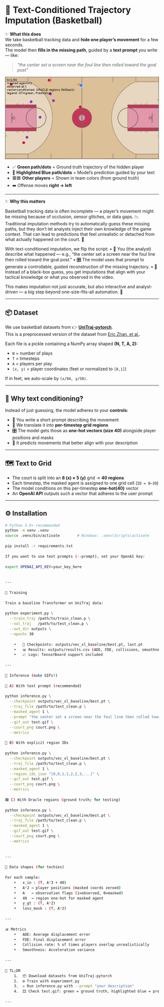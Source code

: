 # 🏀 Text-Conditioned Trajectory Imputation (Basketball)

✨ **What this does**  
We take basketball tracking data and **hide one player’s movement** for a few seconds.  
The model then **fills in the missing path**, guided by a **text prompt** you write — like:

> *“the center set a screen near the foul line then rolled toward the goal post”*

<p align="center">
  <img src="test.gif" alt="Prediction vs Ground Truth demo" width="720"/>
</p>

- ✅ **Green path/dots** = Ground truth trajectory of the hidden player  
- 🔵 **Highlighted Blue path/dots** = Model’s prediction guided by your text  
- 🟥🟦 **Other players** = Shown in team colors (from ground truth)  
- ➡️ Offense moves **right → left**

--- 

✨ **Why this matters**  

Basketball tracking data is often incomplete — a player’s movement might be missing because of occlusion, sensor glitches, or data gaps. 📉
Traditional imputation methods try to automatically guess these missing paths, but they don’t let analysts inject their own knowledge of the game context. That can lead to predictions that feel unrealistic or detached from what actually happened on the court. 🧐

With text-conditioned imputation, we flip the script:
	•	📝 You (the analyst) describe what happened — e.g., “the center set a screen near the foul line then rolled toward the goal post.”
	•	🎛️ The model uses that prompt to generate a controllable, guided reconstruction of the missing trajectory.
	•	🧠 Instead of a black-box guess, you get imputations that align with your tactical knowledge or what you observed in the video.

This makes imputation not just accurate, but also interactive and analyst-driven — a big step beyond one-size-fits-all automation. 🚀

---

## 📦 Dataset

We use basketball datasets from 👉 [**UniTraj-pytorch**](https://github.com/colorfulfuture/UniTraj-pytorch).  
This is a preprocessed version of the dataset from [Eric Zhan, et al.](https://github.com/ezhan94/calibratable-style-consistency).

Each file is a pickle containing a NumPy array shaped **(N, T, A, 2):**

- `N` = number of plays  
- `T` = timesteps  
- `A` = players per play  
- `(x, y)` = player coordinates (feet or normalized to `[0,1]`)  

If in feet, we auto-scale by `(x/94, y/50)`.

---

## 🎯 Why text conditioning?

Instead of just guessing, the model adheres to your **controls**:

- 📝 You write a short prompt describing the movement  
- 🔄 We translate it into **per-timestep grid regions**  
- 🎛️ The model gets those as **one-hot vectors (size 40)** alongside player positions and masks  
- 🧠 It predicts movements that better align with your description  

---

## 🗺️ Text to Grid

- The court is split into an **8 (x) × 5 (y)** grid → **40 regions**  
- Each timestep, the masked agent is assigned to one grid cell (`ID = 0–39`)  
- The model conditions on this per-timestep **one-hot(40)** vector  
- An **OpenAI API** outputs such a vector that adheres to the user prompt

---

## ⚙️ Installation

```bash
# Python 3.9+ recommended
python -m venv .venv
source .venv/bin/activate        # Windows: .venv\Scripts\activate

pip install -r requirements.txt

If you want to use text prompts (--prompt), set your OpenAI key:

export OPENAI_API_KEY=your_key_here


---

🚀 Training

Train a baseline Transformer on UniTraj data:

python experiment.py \
  --train_traj /path/to/train_clean.p \
  --val_traj   /path/to/test_clean.p \
  --out_dir outputs \
  --epochs 30

	•	📂 Checkpoints: outputs/vec_xl_baseline/best.pt, last.pt
	•	📊 Results: outputs/results.csv (ADE, FDE, collisions, smoothness)
	•	📈 Logs: TensorBoard support included

---

🔮 Inference (make GIFs!)

📝 A) With text prompt (recommended)

python inference.py \
  --checkpoint outputs/vec_xl_baseline/best.pt \
  --traj_file /path/to/test_clean.p \
  --masked_agent 1 \
  --prompt "the center set a screen near the foul line then rolled toward the goal post" \
  --gif_out test.gif \
  --court_png court.png \
  --metrics

🔢 B) With explicit region IDs

python inference.py \
  --checkpoint outputs/vec_xl_baseline/best.pt \
  --traj_file /path/to/test_clean.p \
  --masked_agent 1 \
  --region_ids_json "[0,0,1,1,2,2,3,...]" \
  --gif_out test.gif \
  --court_png court.png \
  --metrics

🟩 C) With Oracle regions (ground truth; for testing)

python inference.py \
  --checkpoint outputs/vec_xl_baseline/best.pt \
  --traj_file /path/to/test_clean.p \
  --masked_agent 1 \
  --gif_out test.gif \
  --court_png court.png \
  --metrics


---

📐 Data shapes (for techies)

For each sample:
	•	x_in : (T, A*3 + 40)
	•	A*2 → player positions (masked coords zeroed)
	•	A   → observation flags (1=observed, 0=masked)
	•	40  → region one-hot for masked agent
	•	y_gt : (T, A*2)
	•	loss_mask : (T, A*2)

---

📊 Metrics
	•	ADE: Average displacement error
	•	FDE: Final displacement error
	•	Collision rate: % of times players overlap unrealistically
	•	Smoothness: Acceleration variance

---

🏁 TL;DR
	1.	📦 Download datasets from UniTraj-pytorch
	2.	⚙️ Train with experiment.py
	3.	✍️ Run inference.py with --prompt "your description"
	4.	🎞️ Check test.gif: green = ground truth, highlighted blue = prediction

---